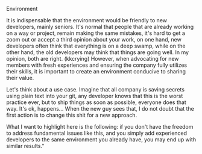 Environment

It is indispensable that the environment would be friendly to new developers, mainly seniors. It's normal that people that are already working on a way or project, remain making the same mistakes, it's hard to get a zoom out or accept a third opinion about your work, on one hand,  new developers often think that everything is on a deep swamp, while on the other hand, the old developers may think that things are going well. In my opinion, both are right. (kkcrying)
However, when advocating for new members with fresh experiences and ensuring the company fully utilizes their skills, it is important to create an environment conducive to sharing their value.

Let's think about a use case. Imagine that all company is saving secrets using plain text into your git, any developer knows that this is the worst practice ever, but to ship things as soon as possible, everyone does that way. It's ok, happens...
When the new guy sees that, I do not doubt that the first action is to change this shit for a new approach.

What I want to highlight here is the following: if you don't have the freedom to address fundamental issues like this, and you simply add experienced developers to the same environment you already have, you may end up with similar results."